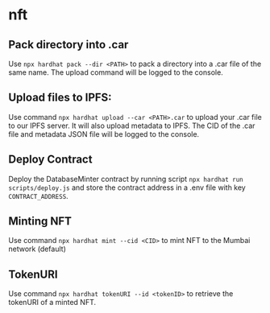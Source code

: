 # nft

## Pack directory into .car

Use `npx hardhat pack --dir <PATH>` to pack a directory into a .car file of the same name. The upload command will be logged to the console.

## Upload files to IPFS:

Use command `npx hardhat upload --car <PATH>.car` to upload your .car file to our IPFS server.
It will also upload metadata to IPFS.
The CID of the .car file and metadata JSON file will be logged to the console.

## Deploy Contract

Deploy the DatabaseMinter contract by running script `npx hardhat run scripts/deploy.js` and store the contract address in a .env file with key `CONTRACT_ADDRESS`.

## Minting NFT

Use command `npx hardhat mint --cid <CID>` to mint NFT to the Mumbai network (default)

## TokenURI

Use command `npx hardhat tokenURI --id <tokenID>` to retrieve the tokenURI of a minted NFT.
